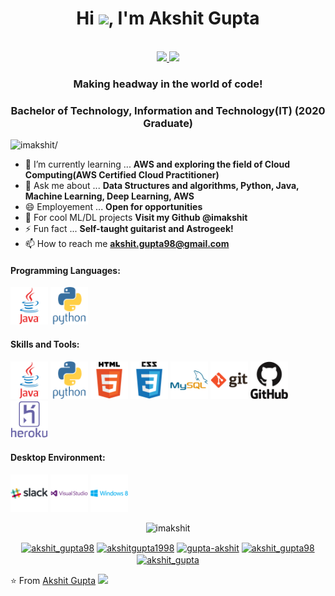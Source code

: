 <h1 align="center">Hi <img src="https://raw.githubusercontent.com/iampavangandhi/iampavangandhi/master/gifs/Hi.gif" width="30px">, I'm Akshit Gupta</h1>
 <p align="center"><br/>
   <a href="https://www.linkedin.com/in/gupta-akshit/">
    <img src="https://img.shields.io/badge/linkedin-Akshit%20Gupta-blue">
  </a>
  
  <a href="https://www.instagram.com/akshit_gupta98/">
    <img src="https://img.shields.io/badge/instagram-Akshit%20Gupta-blue">
  </a>
</p>

<h3 align="center">Making headway in the world of code!</h3>
<h3 align="center">Bachelor of Technology, Information and Technology(IT) (2020 Graduate)</h3>
<p align="left"> <img src=https://komarev.com/ghpvc/?username=imakshit alt=imakshit/></p>

- 🌱 I’m currently learning ... **AWS and exploring the field of Cloud Computing(AWS Certified Cloud Practitioner)**
- 💬 Ask me about ... **Data Structures and algorithms, Python, Java, Machine Learning, Deep Learning, AWS**
- 😄 Employement ... **Open for opportunities**
- 🔭 For cool ML/DL projects **Visit my Github @imakshit**
- ⚡ Fun fact ... **Self-taught guitarist and Astrogeek!**
- 📫 How to reach me **akshit.gupta98@gmail.com**
    
<h4>Programming Languages: </h4>
<p align="left">
 <img style="margin: auto;" src=https://github.com/devicons/devicon/blob/master/icons/java/java-original-wordmark.svg alt=java width="60" height="60"/>
 <img style="margin: auto;" src=https://github.com/devicons/devicon/blob/master/icons/python/python-original-wordmark.svg alt=python width="60" height="60"/>
</p>

<h4>Skills and Tools: </h4>
<p align="left">
	<img style="margin: auto;" src=https://github.com/devicons/devicon/blob/master/icons/java/java-original-wordmark.svg alt=java width="60" height="60"/> 
	<img style="margin: auto;" src=https://github.com/devicons/devicon/blob/master/icons/python/python-original-wordmark.svg alt=python width="60" height="60"/> 
	<img style="margin: auto;" src=https://github.com/devicons/devicon/blob/master/icons/html5/html5-original-wordmark.svg alt=html5 width="60" height="60"/>
 <img style="margin: auto;" src=https://github.com/devicons/devicon/blob/master/icons/css3/css3-original-wordmark.svg alt=css3 width="60" height="60"/> 
	<img style="margin: auto;" src=https://github.com/devicons/devicon/blob/master/icons/mysql/mysql-original-wordmark.svg alt=mysql width="60" height="60"/>
	<img style="margin: auto;" src=https://github.com/devicons/devicon/blob/master/icons/git/git-original-wordmark.svg alt=git width="60" height="60"/>
 <img style="margin: auto;" src=https://github.com/devicons/devicon/blob/master/icons/github/github-original-wordmark.svg alt=github width="60" height="60"/>
 <img style="margin: auto;" src=https://github.com/devicons/devicon/blob/master/icons/heroku/heroku-original-wordmark.svg alt=heroku width="60" height="60"/>
 
</p>

<h4>Desktop Environment: </h4>
<p align="left">
 <img style="margin: auto;" src=https://github.com/devicons/devicon/blob/master/icons/slack/slack-original-wordmark.svg alt=slack width="60" height="60"/>
 <img style="margin: auto;" src=https://github.com/devicons/devicon/blob/master/icons/visualstudio/visualstudio-plain-wordmark.svg alt=vs width="60" height="60"/>
 <img style="margin: auto;" src=https://github.com/devicons/devicon/blob/master/icons/windows8/windows8-original-wordmark.svg alt=windows8 width="60" height="60"/>
</p>

<p align="center">
	<img style="margin: auto;" src=https://github-readme-stats.vercel.app/api?username=imakshit&show_icons=true alt=imakshit /> 
</p>

<p align="center">
<a href=https://leetcode.com/akshit_gupta98/ target="blank"><img align="center" src=https://cdn.jsdelivr.net/npm/simple-icons@3.0.1/icons/leetcode.svg alt="akshit_gupta98" height="40" width="40" /></a>
<a href=https://facebook.com/akshitgupta1998 target="blank"><img align="center" src=https://cdn.jsdelivr.net/npm/simple-icons@3.0.1/icons/facebook.svg alt="akshitgupta1998" height="40" width="40" /></a>
<a href=https://www.linkedin.com/in/gupta-akshit/ target="blank"><img align="center" src=https://cdn.jsdelivr.net/npm/simple-icons@3.0.1/icons/linkedin.svg alt="gupta-akshit" height="40" width="40" /></a>
<a href=https://instagram.com/akshit_gupta98 target="blank"><img align="center" src=https://cdn.jsdelivr.net/npm/simple-icons@3.0.1/icons/instagram.svg alt="akshit_gupta98" height="40" width="40" /></a>
<a href=https://about.me/akshit_gupta target="blank"><img align="center" src=https://cdn.jsdelivr.net/npm/simple-icons@3.1.0/icons/about-dot-me.svg alt="akshit_gupta" height="40" width="40" /></a>
</p>

⭐️ From [Akshit Gupta](https://github.com/imakshit) <img src="https://media.giphy.com/media/LnQjpWaON8nhr21vNW/giphy.gif" width="60"> 


